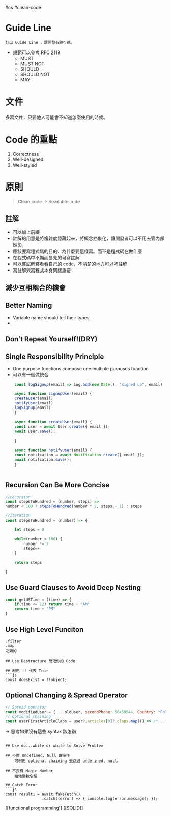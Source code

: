 #cs #clean-code

# Guide Line
	訂出 Guide Line ，讓開發有跡可循。
- 規範可以參考 RFC 2119
    - MUST
    - MUST NOT
    - SHOULD
    - SHOULD NOT
    - MAY

# 文件
多寫文件，只要他人可能會不知道怎麼使用的時候。

# Code 的重點
1. Correctness
2. Well-designed
3. Well-styled

# 原則
> Clean code → Readable code


## 註解
- 可以加上前綴
- 註解的用意是將複雜度隱藏起來，將概念抽象化，讓開發者可以不用去管內部細節。
- 應該要寫程式碼的目的、為什麼要這樣寫。而不是程式碼在做什麼
- 在程式碼中不顯而易見的可寫註解
- 可以嘗試解釋看看自己的 code，不清楚的地方可以補註解
- 寫註解與寫程式本身同樣重要

## 減少互相耦合的機會

## Better Naming
- Variable name should tell their types.
-
## Don’t Repeat Yourself!(DRY)

## Single Responsibility Principle
- One purpose functions compose one multiple purposes function.
- 可以有一個做統合
```js
	const logSignup(email) => Log.add(new Date(), "signed up", email)

	async function signupUser(email) {
	createUser(email)
	notifyUser(email)
	logSignup(email)
	}
	
	async function createUser(email) {
	const user = await User.create({ email });
	await user.save();
	
	}
	
	async function notifyUser(email) {
	const notifcation = await Notification.create({ email });
	await notifcation.save();
	}
	
```

## Recursion Can Be More Concise
```js
//recursion
const stepsToHundred = (number, steps) =>
number < 100 ? stepsToHundred(number * 2, steps + 1) : steps

//iteration
const stepsToHundred = (number) => {

	let steps = 0
	
	while(number < 100) {
		number *= 2
		steps++
	}
	
	return steps

}
```

## Use Guard Clauses to Avoid Deep Nesting
```js
const getUSTime = (time) => {
	if(time <= 12) return time + "AM"
	return time + "PM"
}
```

## Use High Level Funciton
```
.filter
.map 
之類的

## Use Destructure 簡短你的 Code

## 利用 !! 代表 True
```js
const doesExist = !!object;
```

## Optional Changing & Spread Operator
```js
// Spread operator
const modifiedUser = { ...oldUser, secondPhone: 56459544, Country: "Poland" }
// Optional chaining
const userFirstArticleClaps = user?.articles[0]?.claps.map(() => /*...*/) 
```
-> 思考如果沒有這些 syntax 該怎辦

```

## Use do...while or while to Solve Problem

## 不對 Undefined, Null 做操作
	可利用 optional chaining 去跳過 undefined, null。

## 不要有 Magic Number
	給他變數名稱

## Catch Error
```js
const result1 = await fakeFetch() 
				.catch((error) => { console.log(error.message); });
```

[[functional programming]]
[[SOLID]]
